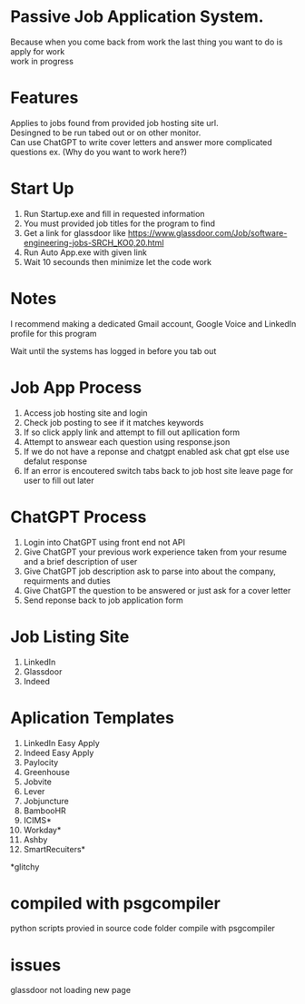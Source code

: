# Passive Job Application System.  
Because when you come back from work the last thing you want to do is apply for work  
work in progress  

# Features
Applies to jobs found from provided job hosting site url.  
Desingned to be run tabed out or on other monitor.  
Can use ChatGPT to write cover letters and answer more complicated questions ex. (Why do you want to work here?)  

# Start Up
1. Run Startup.exe and fill in requested information
2. You must provided job titles for the program to find
3. Get a link for glassdoor like https://www.glassdoor.com/Job/software-engineering-jobs-SRCH_KO0,20.html
4. Run Auto App.exe with given link
5. Wait 10 secounds then minimize let the code work

   
# Notes
I recommend making a dedicated Gmail account, Google Voice and LinkedIn profile for this program

Wait until the systems has logged in before you tab out

# Job App Process
1. Access job hosting site and login
2. Check job posting to see if it matches keywords
3. If so click apply link and attempt to fill out apllication form
4. Attempt to answear each question using response.json
5. If we do not have a reponse and chatgpt enabled ask chat gpt else use defalut response
6. If an error is encoutered switch tabs back to job host site leave page for user to fill out later

# ChatGPT Process
1. Login into ChatGPT using front end not API
2. Give ChatGPT your previous work experience taken from your resume and a brief description of user
3. Give ChatGPT job description ask to parse into about the company, requirments and duties
4. Give ChatGPT the question to be answered or just ask for a cover letter
5. Send reponse back to job application form

# Job Listing Site
1. LinkedIn
2. Glassdoor
3. Indeed

# Aplication Templates
1. LinkedIn Easy Apply
2. Indeed Easy Apply
3. Paylocity
4. Greenhouse
5. Jobvite
6. Lever
7. Jobjuncture
8. BambooHR
9. ICIMS*
10. Workday*
11. Ashby
12. SmartRecuiters*

*glitchy

# compiled with psgcompiler
python scripts provied in source code folder compile with psgcompiler

# issues
glassdoor not loading new page
